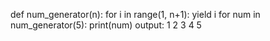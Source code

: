 def num_generator(n):
    for i in range(1, n+1):
        yield i
for num in num_generator(5):
    print(num)
output:
1
2
3
4
5

